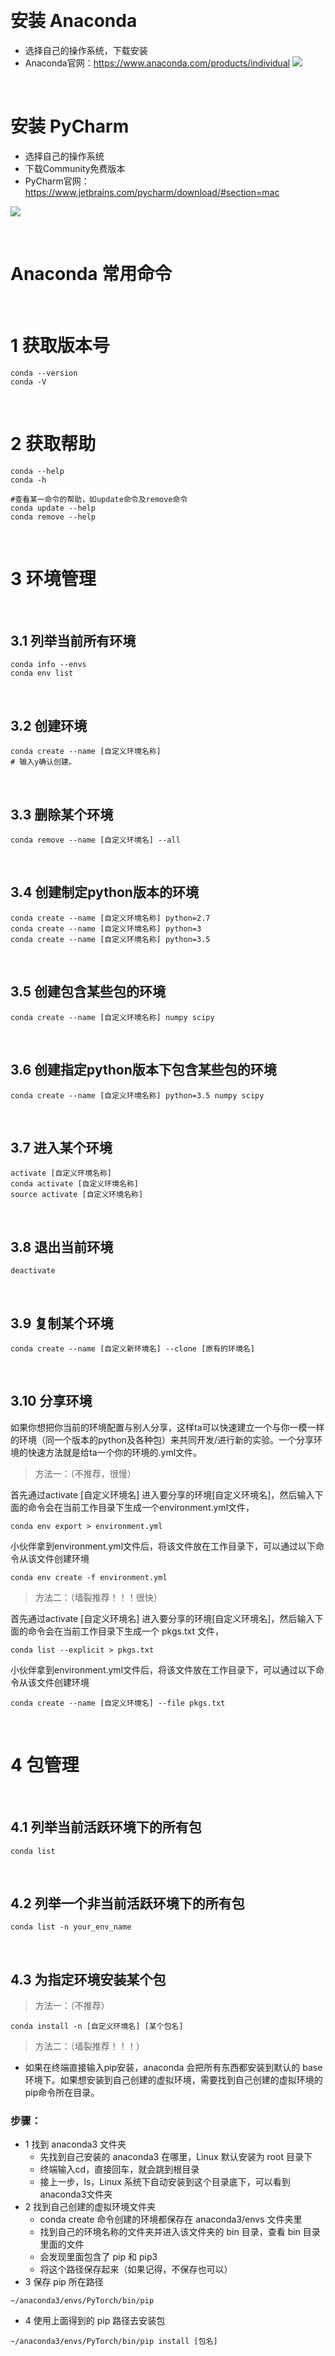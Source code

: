 &emsp;
# 安装 Anaconda
- 选择自己的操作系统，下载安装
- Anaconda官网：https://www.anaconda.com/products/individual
![](imgs/anaconda.png)


&emsp;
# 安装 PyCharm
- 选择自己的操作系统
- 下载Community免费版本
- PyCharm官网：https://www.jetbrains.com/pycharm/download/#section=mac

![](imgs/pycharm.png)


&emsp;
# Anaconda 常用命令
&emsp;
# 1 获取版本号
```
conda --version
conda -V
```

&emsp;
# 2 获取帮助
```shell
conda --help
conda -h

#查看某一命令的帮助，如update命令及remove命令
conda update --help
conda remove --help
```

&emsp;
# 3 环境管理
&emsp;
## 3.1 列举当前所有环境
```shell
conda info --envs
conda env list
```

&emsp;
## 3.2 创建环境
```shell
conda create --name [自定义环境名称]
# 输入y确认创建。
```

&emsp;
## 3.3 删除某个环境
```shell
conda remove --name [自定义环境名] --all
```

&emsp;
## 3.4 创建制定python版本的环境
```shell
conda create --name [自定义环境名称] python=2.7
conda create --name [自定义环境名称] python=3
conda create --name [自定义环境名称] python=3.5
```

&emsp;
## 3.5 创建包含某些包的环境
```
conda create --name [自定义环境名称] numpy scipy
```

&emsp;
## 3.6 创建指定python版本下包含某些包的环境
```
conda create --name [自定义环境名称] python=3.5 numpy scipy
```


&emsp;
## 3.7 进入某个环境
```shell
activate [自定义环境名称]
conda activate [自定义环境名称]
source activate [自定义环境名称]
```

&emsp;
## 3.8 退出当前环境
```
deactivate 
```

&emsp;
## 3.9 复制某个环境
```
conda create --name [自定义新环境名] --clone [原有的环境名]
```



&emsp;
## 3.10 分享环境
如果你想把你当前的环境配置与别人分享，这样ta可以快速建立一个与你一模一样的环境（同一个版本的python及各种包）来共同开发/进行新的实验。一个分享环境的快速方法就是给ta一个你的环境的.yml文件。

>方法一：（不推荐，很慢）

首先通过activate [自定义环境名] 进入要分享的环境[自定义环境名]，然后输入下面的命令会在当前工作目录下生成一个environment.yml文件，

```shell
conda env export > environment.yml
```

小伙伴拿到environment.yml文件后，将该文件放在工作目录下，可以通过以下命令从该文件创建环境
```shell
conda env create -f environment.yml
```

>方法二：（墙裂推荐！！！很快）

首先通过activate [自定义环境名] 进入要分享的环境[自定义环境名]，然后输入下面的命令会在当前工作目录下生成一个 pkgs.txt 文件，

```shell
conda list --explicit > pkgs.txt
```

小伙伴拿到environment.yml文件后，将该文件放在工作目录下，可以通过以下命令从该文件创建环境
```shell
conda create --name [自定义环境名] --file pkgs.txt
```


&emsp;
# 4 包管理
&emsp;
## 4.1 列举当前活跃环境下的所有包
```shell
conda list
```

&emsp;
## 4.2 列举一个非当前活跃环境下的所有包
```shell
conda list -n your_env_name
```

&emsp;
## 4.3 为指定环境安装某个包
>方法一：（不推荐）
```shell
conda install -n [自定义环境名] [某个包名]
```

>方法二：（墙裂推荐！！！）

- 如果在终端直接输入pip安装，anaconda 会把所有东西都安装到默认的 base 环境下。如果想安装到自己创建的虚拟环境，需要找到自己创建的虚拟环境的pip命令所在目录。
### 步骤：
- 1 找到 anaconda3 文件夹
    - 先找到自己安装的 anaconda3 在哪里，Linux 默认安装为 root 目录下
    - 终端输入cd，直接回车，就会跳到根目录
    - 接上一步，ls，Linux 系统下自动安装到这个目录底下，可以看到anaconda3文件夹
- 2 找到自己创建的虚拟环境文件夹
    - conda create 命令创建的环境都保存在 anaconda3/envs 文件夹里
    - 找到自己的环境名称的文件夹并进入该文件夹的 bin 目录，查看 bin 目录里面的文件
    - 会发现里面包含了 pip 和 pip3
    - 将这个路径保存起来（如果记得，不保存也可以）
- 3 保存 pip 所在路径
```
~/anaconda3/envs/PyTorch/bin/pip
```

- 4 使用上面得到的 pip 路径去安装包
```
~/anaconda3/envs/PyTorch/bin/pip install [包名]
```